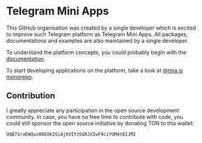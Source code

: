 # Telegram Mini Apps

This GitHub organisation was created by a single developer which is excited to improve such
Telegram platform as Telegram Mini Apps. All packages, documentations and examples are also maintained
by a single developer.

To understand the platform concepts, you could probably begin with the [documentation](https://docs.twa.dev/docs/introduction/about-platform).

To start developing applications on the platform, take a look at [@tma.js monorepo](https://github.com/Telegram-Mini-Apps/tma.js).

## Contribution

I greatly appreciate any participation in the open source development community. In case, you have no 
free time to contribute with code, you could still sponsor the open source initiative by donating TON 
to this wallet: 

```
UQB7SraEWQus00E0k2SiAjXVIYzSGRJXIwF9ciYUM4tBIJMI
```

